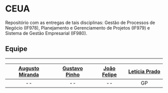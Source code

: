 # CEUA

Repositório com as entregas de tais disciplinas: Gestão de Processos de Negócio (IF978), Planejamento e Gerenciamento de Projetos (IF979) e Sistema de Gestão Empresarial (IF980).

## Equipe

---

| [Augusto Miranda](https://github.com/Agso7) | [Gustavo Pinho](https://github.com/gustavopsm) | [João Felipe](https://github.com/felipinas) | [Letícia Prado](https://github.com/leticiapcb) |
|:---------------------:|:------------------:|:----------------:|:--------------------:|
|--|--|--|GP|
